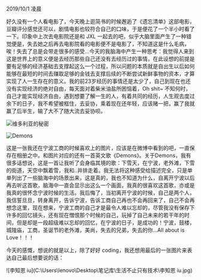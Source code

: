2019/10/1 凌晨

好久没有一个人看电影了，今天晚上逛简书的时候邂逅了《遗忘清单》这部电影，豆瓣评分感觉还可以，剧情电影也较符合自己的口味，于是便花了一个半小时看了一下。印象中上次去电影院还是和 JXL 一起去的吧，似乎大脑里面产生了一种错觉便是，失去她之后再去电影院看的电影便不是电影了，不知道这是什么毛病，唉！失去了总是会带走很多的感受...今天的我脑海中产生一种思考：我觉得人来到这是世界上的意义便是去经历那些自己还没有去经历过的事情，在此设想的前提是要有足够的经济基础去支撑起这么一个过程，所以问题的本质就是自出生以后如何能够在最短的时间去赚取足够的金钱去支撑后续的不断尝试新鲜事物的资本，才算实现了人一生存在的意义。我的前23岁经历的事情还是太少了，自己到现在也还没有实现经济的绝对自由，每天面对着柴米油盐所困恼着，Oh shit~ 不知何时，自己才能实现经济自由，遇到想要了解一生的人，有着共同的经历，人生观去度过余下的日子，我不希望被框住，去妥协，乘着现在还年轻，应该赌一把，赢了我就赢了后半生，输了大不了随大流去妥协呗。

![维多利亚的秘密](C:\Users\lenovo\Desktop\笔记库\生活不止只有技术\维多利亚的秘密.jpg)

![Demons](C:\Users\lenovo\Desktop\笔记库\生活不止只有技术\Demons.jpg)

这是一张我还在宁波工商的时候喜欢上的图片，应该是在微博中看到的吧，一直保存在相册之中。和图片对应的还有一首英文歌《Demons》。关于Demons，我有很多话想说，这是一首让我听了会身临其境的歌：下雪天，在宁波，老外滩，下雪的街道，天空中飘着雪，我和..并排走着。我无法将这种感受给描述完全，只是单单列出了一些脑海中的场景出来，这是真的，我也不知道为什么，自离开宁波以后再去听这首歌，脑海中一直会显示出这么一个画面，我真的很喜欢这首歌，亦或是我真的很怀念宁波时候的生活。我后悔了，当初离开宁波的时候，自己是两个人，我信誓旦旦，转身离开，告诉宁波，告诉工商自己再也不会再回来了，自己不会再想念这里，现在想来，宁波工商的自己才是最令人难以忘却的，尽管我没有保存下许多的回忆镜头，还有现在憎恨那个时候的自己，玩掉了自己未来的若干年的时间，但是却是一段超级难以忘却的回忆，在宁波的日子，是成功的！宁波，鼓楼，城隍庙，工商，圣诞节的老外滩，美尚，失去的兄弟，失去的你...All about is Love！！！

今天的感慨，想说的就是以上，除了好好 coding，我还想用最后的一张图片来表达自己最后想要说的话：

![李知恩 iu](C:\Users\lenovo\Desktop\笔记库\生活不止只有技术\李知恩 iu.jpg)

